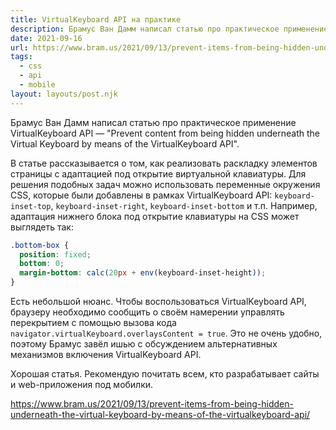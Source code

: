 ```yaml
---
title: VirtualKeyboard API на практике
description: Брамус Ван Дамм написал статью про практическое применение VirtualKeyboard API
date: 2021-09-16
url: https://www.bram.us/2021/09/13/prevent-items-from-being-hidden-underneath-the-virtual-keyboard-by-means-of-the-virtualkeyboard-api/
tags:
  - css
  - api
  - mobile
layout: layouts/post.njk
---
```

Брамус Ван Дамм написал статью про практическое применение VirtualKeyboard API — "Prevent content from being hidden underneath the Virtual Keyboard by means of the VirtualKeyboard API".

В статье рассказывается о том, как реализовать раскладку элементов страницы с адаптацией под открытие виртуальной клавиатуры. Для решения подобных задач можно использовать переменные окружения CSS, которые были добавлены в рамках VirtualKeyboard API: `keyboard-inset-top`, `keyboard-inset-right`, `keyboard-inset-bottom` и т.п. Например, адаптация нижнего блока под открытие клавиатуры на CSS может выглядеть так:

```css
.bottom-box {
  position: fixed;
  bottom: 0;
  margin-bottom: calc(20px + env(keyboard-inset-height));
}
```

Есть небольшой нюанс. Чтобы воспользоваться VirtualKeyboard API, браузеру необходимо сообщить о своём намерении управлять перекрытием с помощью вызова кода
`navigator.virtualKeyboard.overlaysContent = true`. Это не очень удобно, поэтому Брамус завёл ишью с обсуждением альтернативных механизмов включения VirtualKeyboard API.

Хорошая статья. Рекомендую почитать всем, кто разрабатывает сайты и web-приложения под мобилки.

https://www.bram.us/2021/09/13/prevent-items-from-being-hidden-underneath-the-virtual-keyboard-by-means-of-the-virtualkeyboard-api/

